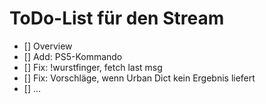 # ToDo-List für den Stream
- [] Overview
- [] Add: PS5-Kommando
- [] Fix: !wurstfinger, fetch last msg
- [] Fix: Vorschläge, wenn Urban Dict kein Ergebnis liefert
- [] ...